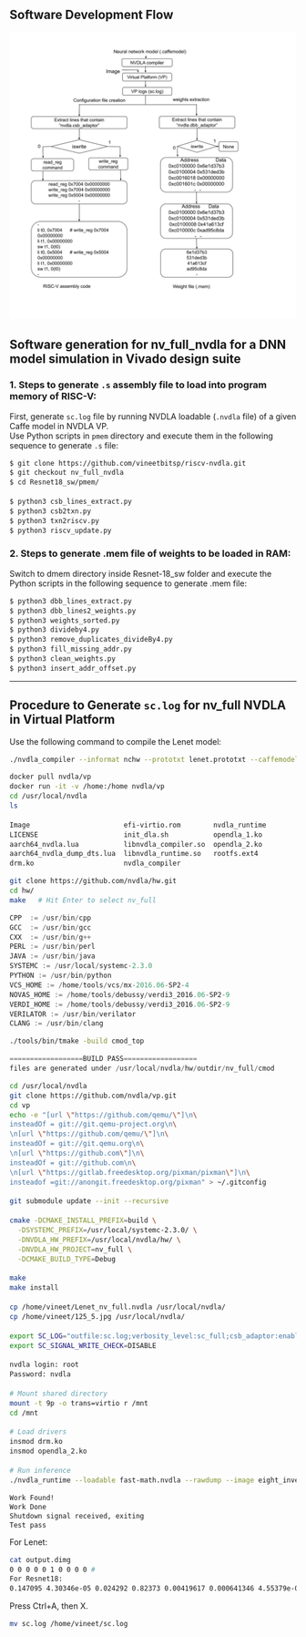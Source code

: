 
## Software Development Flow
![Software Development Flow](docs/images/SW_flow.jpg)

## Software generation for nv_full_nvdla for a DNN model simulation in Vivado design suite
### 1. Steps to generate `.s` assembly file to load into program memory of RISC-V:
First, generate `sc.log` file by running NVDLA loadable (`.nvdla` file) of a given Caffe model in NVDLA VP.  
Use Python scripts in `pmem` directory and execute them in the following sequence to generate `.s` file:

```bash
$ git clone https://github.com/vineetbitsp/riscv-nvdla.git
$ git checkout nv_full_nvdla
$ cd Resnet18_sw/pmem/

$ python3 csb_lines_extract.py
$ python3 csb2txn.py 
$ python3 txn2riscv.py 
$ python3 riscv_update.py
```
### 2. Steps to generate .mem file of weights to be loaded in RAM:
Switch to dmem directory inside Resnet-18_sw folder and execute the Python scripts in the following sequence to generate .mem file:
```bash
$ python3 dbb_lines_extract.py
$ python3 dbb_lines2_weights.py
$ python3 weights_sorted.py
$ python3 divideby4.py
$ python3 remove_duplicates_divideBy4.py
$ python3 fill_missing_addr.py
$ python3 clean_weights.py
$ python3 insert_addr_offset.py
```



---

## Procedure to Generate `sc.log` for **nv_full** NVDLA in Virtual Platform


Use the following command to compile the Lenet model:
```bash
./nvdla_compiler --informat nchw --prototxt lenet.prototxt --caffemodel lenet.caffemodel
```
```bash
docker pull nvdla/vp
docker run -it -v /home:/home nvdla/vp
cd /usr/local/nvdla
ls

Image                       efi-virtio.rom        nvdla_runtime
LICENSE                     init_dla.sh           opendla_1.ko
aarch64_nvdla.lua           libnvdla_compiler.so  opendla_2.ko
aarch64_nvdla_dump_dts.lua  libnvdla_runtime.so   rootfs.ext4
drm.ko                      nvdla_compiler
```

```bash
git clone https://github.com/nvdla/hw.git
cd hw/
make   # Hit Enter to select nv_full
```
```swift
CPP  := /usr/bin/cpp
GCC  := /usr/bin/gcc
CXX  := /usr/bin/g++
PERL := /usr/bin/perl
JAVA := /usr/bin/java
SYSTEMC := /usr/local/systemc-2.3.0
PYTHON := /usr/bin/python
VCS_HOME := /home/tools/vcs/mx-2016.06-SP2-4
NOVAS_HOME := /home/tools/debussy/verdi3_2016.06-SP2-9
VERDI_HOME := /home/tools/debussy/verdi3_2016.06-SP2-9
VERILATOR := /usr/bin/verilator
CLANG := /usr/bin/clang
```
```bash
./tools/bin/tmake -build cmod_top
```
```swift
==================BUILD PASS==================
files are generated under /usr/local/nvdla/hw/outdir/nv_full/cmod
```
```bash
cd /usr/local/nvdla
git clone https://github.com/nvdla/vp.git
cd vp
echo -e "[url \"https://github.com/qemu/\"]\n\
insteadOf = git://git.qemu-project.org\n\
\n[url \"https://github.com/qemu/\"]\n\
insteadOf = git://git.qemu.org\n\
\n[url \"https://github.com\"]\n\
insteadOf = git://github.com\n\
\n[url \"https://gitlab.freedesktop.org/pixman/pixman\"]\n\
insteadof =git://anongit.freedesktop.org/pixman" > ~/.gitconfig

git submodule update --init --recursive

cmake -DCMAKE_INSTALL_PREFIX=build \
  -DSYSTEMC_PREFIX=/usr/local/systemc-2.3.0/ \
  -DNVDLA_HW_PREFIX=/usr/local/nvdla/hw/ \
  -DNVDLA_HW_PROJECT=nv_full \
  -DCMAKE_BUILD_TYPE=Debug

make
make install

cp /home/vineet/Lenet_nv_full.nvdla /usr/local/nvdla/
cp /home/vineet/125_5.jpg /usr/local/nvdla/

export SC_LOG="outfile:sc.log;verbosity_level:sc_full;csb_adaptor:enable;dbb_adaptor:enable"
export SC_SIGNAL_WRITE_CHECK=DISABLE

nvdla login: root
Password: nvdla

# Mount shared directory
mount -t 9p -o trans=virtio r /mnt
cd /mnt

# Load drivers
insmod drm.ko 
insmod opendla_2.ko 

# Run inference
./nvdla_runtime --loadable fast-math.nvdla --rawdump --image eight_invert.pgm
```
```pgsql
Work Found!
Work Done
Shutdown signal received, exiting
Test pass
```
For  Lenet:
```bash
cat output.dimg
0 0 0 0 0 1 0 0 0 0 #
For Resnet18:
0.147095 4.30346e-05 0.024292 0.82373 0.00419617 0.000641346 4.55379e-05 3.62396e-05 5.84126e-06 1.43051e-06 #
```
Press Ctrl+A, then X.

```bash
mv sc.log /home/vineet/sc.log
```
